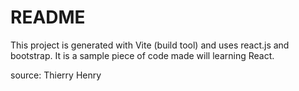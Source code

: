 # README


This project is generated with Vite (build tool) and uses react.js and bootstrap.
It is a sample piece of code made will learning React.




source: Thierry Henry
